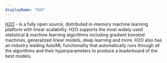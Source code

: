 ```yaml
---
displayName: "H2O"
---
```


[H2O](https://h2o.ai/platform/ai-cloud/make/h2o/) - is a fully open source, distributed in-memory machine learning platform with linear scalability. H2O supports the most widely used statistical & machine learning algorithms including gradient boosted machines, generalized linear models, deep learning and more. H2O also has an industry leading AutoML functionality that automatically runs through all the algorithms and their hyperparameters to produce a leaderboard of the best models.